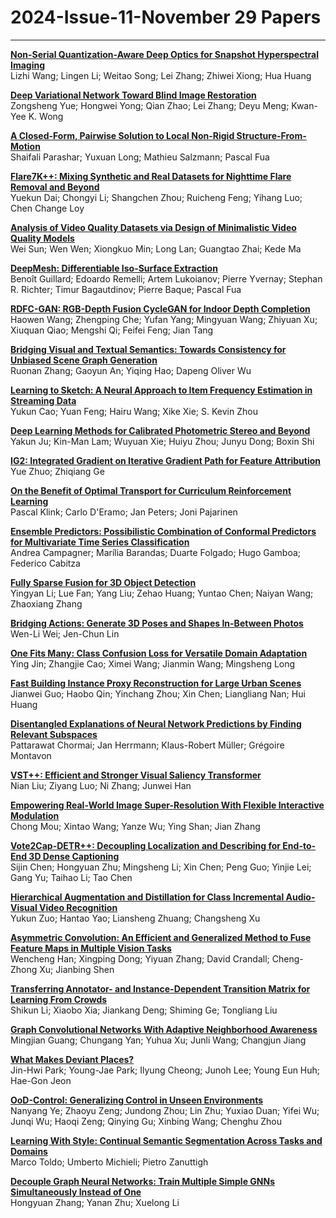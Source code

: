 # 2024-Issue-11-November 29 Papers

----

**[Non-Serial Quantization-Aware Deep Optics for Snapshot Hyperspectral Imaging](https://ieeexplore.ieee.org/document/10591456/)**  
Lizhi Wang; Lingen Li; Weitao Song; Lei Zhang; Zhiwei Xiong; Hua Huang  

**[Deep Variational Network Toward Blind Image Restoration](https://ieeexplore.ieee.org/document/10433564/)**  
Zongsheng Yue; Hongwei Yong; Qian Zhao; Lei Zhang; Deyu Meng; Kwan-Yee K. Wong  

**[A Closed-Form, Pairwise Solution to Local Non-Rigid Structure-From-Motion](https://ieeexplore.ieee.org/document/10492858/)**  
Shaifali Parashar; Yuxuan Long; Mathieu Salzmann; Pascal Fua  

**[Flare7K++: Mixing Synthetic and Real Datasets for Nighttime Flare Removal and Beyond](https://ieeexplore.ieee.org/document/10541091/)**  
Yuekun Dai; Chongyi Li; Shangchen Zhou; Ruicheng Feng; Yihang Luo; Chen Change Loy  

**[Analysis of Video Quality Datasets via Design of Minimalistic Video Quality Models](https://ieeexplore.ieee.org/document/10499199/)**  
Wei Sun; Wen Wen; Xiongkuo Min; Long Lan; Guangtao Zhai; Kede Ma  

**[DeepMesh: Differentiable Iso-Surface Extraction](https://ieeexplore.ieee.org/document/10506652/)**  
Benoît Guillard; Edoardo Remelli; Artem Lukoianov; Pierre Yvernay; Stephan R. Richter; Timur Bagautdinov; Pierre Baque; Pascal Fua  

**[RDFC-GAN: RGB-Depth Fusion CycleGAN for Indoor Depth Completion](https://ieeexplore.ieee.org/document/10497905/)**  
Haowen Wang; Zhengping Che; Yufan Yang; Mingyuan Wang; Zhiyuan Xu; Xiuquan Qiao; Mengshi Qi; Feifei Feng; Jian Tang  

**[Bridging Visual and Textual Semantics: Towards Consistency for Unbiased Scene Graph Generation](https://ieeexplore.ieee.org/document/10502321/)**  
Ruonan Zhang; Gaoyun An; Yiqing Hao; Dapeng Oliver Wu  

**[Learning to Sketch: A Neural Approach to Item Frequency Estimation in Streaming Data](https://ieeexplore.ieee.org/document/10499867/)**  
Yukun Cao; Yuan Feng; Hairu Wang; Xike Xie; S. Kevin Zhou  

**[Deep Learning Methods for Calibrated Photometric Stereo and Beyond](https://ieeexplore.ieee.org/document/10497891/)**  
Yakun Ju; Kin-Man Lam; Wuyuan Xie; Huiyu Zhou; Junyu Dong; Boxin Shi  

**[IG2: Integrated Gradient on Iterative Gradient Path for Feature Attribution](https://ieeexplore.ieee.org/document/10497902/)**  
Yue Zhuo; Zhiqiang Ge  

**[On the Benefit of Optimal Transport for Curriculum Reinforcement Learning](https://ieeexplore.ieee.org/document/10502148/)**  
Pascal Klink; Carlo D'Eramo; Jan Peters; Joni Pajarinen  

**[Ensemble Predictors: Possibilistic Combination of Conformal Predictors for Multivariate Time Series Classification](https://ieeexplore.ieee.org/document/10497903/)**  
Andrea Campagner; Marília Barandas; Duarte Folgado; Hugo Gamboa; Federico Cabitza  

**[Fully Sparse Fusion for 3D Object Detection](https://ieeexplore.ieee.org/document/10506794/)**  
Yingyan Li; Lue Fan; Yang Liu; Zehao Huang; Yuntao Chen; Naiyan Wang; Zhaoxiang Zhang  

**[Bridging Actions: Generate 3D Poses and Shapes In-Between Photos](https://ieeexplore.ieee.org/document/10497888/)**  
Wen-Li Wei; Jen-Chun Lin  

**[One Fits Many: Class Confusion Loss for Versatile Domain Adaptation](https://ieeexplore.ieee.org/document/10506994/)**  
Ying Jin; Zhangjie Cao; Ximei Wang; Jianmin Wang; Mingsheng Long  

**[Fast Building Instance Proxy Reconstruction for Large Urban Scenes](https://ieeexplore.ieee.org/document/10499907/)**  
Jianwei Guo; Haobo Qin; Yinchang Zhou; Xin Chen; Liangliang Nan; Hui Huang  

**[Disentangled Explanations of Neural Network Predictions by Finding Relevant Subspaces](https://ieeexplore.ieee.org/document/10497845/)**  
Pattarawat Chormai; Jan Herrmann; Klaus-Robert Müller; Grégoire Montavon  

**[VST++: Efficient and Stronger Visual Saliency Transformer](https://ieeexplore.ieee.org/document/10497889/)**  
Nian Liu; Ziyang Luo; Ni Zhang; Junwei Han  

**[Empowering Real-World Image Super-Resolution With Flexible Interactive Modulation](https://ieeexplore.ieee.org/document/10505802/)**  
Chong Mou; Xintao Wang; Yanze Wu; Ying Shan; Jian Zhang  

**[Vote2Cap-DETR++: Decoupling Localization and Describing for End-to-End 3D Dense Captioning](https://ieeexplore.ieee.org/document/10496863/)**  
Sijin Chen; Hongyuan Zhu; Mingsheng Li; Xin Chen; Peng Guo; Yinjie Lei; Gang Yu; Taihao Li; Tao Chen  

**[Hierarchical Augmentation and Distillation for Class Incremental Audio-Visual Video Recognition](https://ieeexplore.ieee.org/document/10497880/)**  
Yukun Zuo; Hantao Yao; Liansheng Zhuang; Changsheng Xu  

**[Asymmetric Convolution: An Efficient and Generalized Method to Fuse Feature Maps in Multiple Vision Tasks](https://ieeexplore.ieee.org/document/10530458/)**  
Wencheng Han; Xingping Dong; Yiyuan Zhang; David Crandall; Cheng-Zhong Xu; Jianbing Shen  

**[Transferring Annotator- and Instance-Dependent Transition Matrix for Learning From Crowds](https://ieeexplore.ieee.org/document/10497879/)**  
Shikun Li; Xiaobo Xia; Jiankang Deng; Shiming Ge; Tongliang Liu  

**[Graph Convolutional Networks With Adaptive Neighborhood Awareness](https://ieeexplore.ieee.org/document/10505798/)**  
Mingjian Guang; Chungang Yan; Yuhua Xu; Junli Wang; Changjun Jiang  

**[What Makes Deviant Places?](https://ieeexplore.ieee.org/document/10508107/)**  
Jin-Hwi Park; Young-Jae Park; Ilyung Cheong; Junoh Lee; Young Eun Huh; Hae-Gon Jeon  
 
**[OoD-Control: Generalizing Control in Unseen Environments](https://ieeexplore.ieee.org/document/10510598/)**  
Nanyang Ye; Zhaoyu Zeng; Jundong Zhou; Lin Zhu; Yuxiao Duan; Yifei Wu; Junqi Wu; Haoqi Zeng; Qinying Gu; Xinbing Wang; Chenghu Zhou  

**[Learning With Style: Continual Semantic Segmentation Across Tasks and Domains](https://ieeexplore.ieee.org/document/10521870/)**  
Marco Toldo; Umberto Michieli; Pietro Zanuttigh  

**[Decouple Graph Neural Networks: Train Multiple Simple GNNs Simultaneously Instead of One](https://ieeexplore.ieee.org/document/10507024/)**  
Hongyuan Zhang; Yanan Zhu; Xuelong Li  

